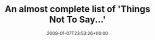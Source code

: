 ---
title: "An almost complete list of 'Things Not To Say...'"
date: "2009-01-07T23:53:26+00:00"
lastmod: "2016-05-12T00:10:31+01:00"
guid: http://www.longbowslair.co.uk/?page_id=324
aliases: /humour/an-almost-complete-list-of-things-not-to-say/
---
